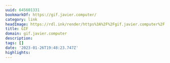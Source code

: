 ```yaml
---
uuid: 645601331
bookmarkOf: https://gif.javier.computer/
category: link
headImage: https://rdl.ink/render/https%3A%2F%2Fgif.javier.computer%2F
title: GIF
domain: gif.javier.computer
description: 
tags: []
date: '2023-01-26T19:48:23.747Z'
highlights: 
---
```





